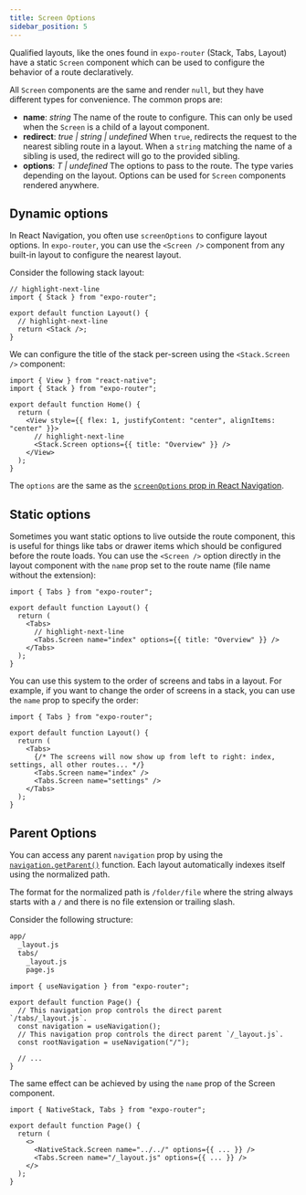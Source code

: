 ```yaml
---
title: Screen Options
sidebar_position: 5
---
```


Qualified layouts, like the ones found in `expo-router` (Stack, Tabs, Layout) have a static `Screen` component which can be used to configure the behavior of a route declaratively.

All `Screen` components are the same and render `null`, but they have different types for convenience. The common props are:

- **name**: _string_ The name of the route to configure. This can only be used when the `Screen` is a child of a layout component.
- **redirect**: _true | string | undefined_ When `true`, redirects the request to the nearest sibling route in a layout. When a `string` matching the name of a sibling is used, the redirect will go to the provided sibling.
- **options**: _T | undefined_ The options to pass to the route. The type varies depending on the layout. Options can be used for `Screen` components rendered anywhere.

## Dynamic options

In React Navigation, you often use `screenOptions` to configure layout options. In `expo-router`, you can use the `<Screen />` component from any built-in layout to configure the nearest layout.

Consider the following stack layout:

```tsx title=app/_layout.tsx
// highlight-next-line
import { Stack } from "expo-router";

export default function Layout() {
  // highlight-next-line
  return <Stack />;
}
```

We can configure the title of the stack per-screen using the `<Stack.Screen />` component:

```tsx title=app/index.tsx
import { View } from "react-native";
import { Stack } from "expo-router";

export default function Home() {
  return (
    <View style={{ flex: 1, justifyContent: "center", alignItems: "center" }}>
      // highlight-next-line
      <Stack.Screen options={{ title: "Overview" }} />
    </View>
  );
}
```

The `options` are the same as the [`screenOptions` prop in React Navigation](https://reactnavigation.org/docs/screen-options/).

## Static options

Sometimes you want static options to live outside the route component, this is useful for things like tabs or drawer items which should be configured before the route loads. You can use the `<Screen />` option directly in the layout component with the `name` prop set to the route name (file name without the extension):

```tsx title=app/_layout.tsx
import { Tabs } from "expo-router";

export default function Layout() {
  return (
    <Tabs>
      // highlight-next-line
      <Tabs.Screen name="index" options={{ title: "Overview" }} />
    </Tabs>
  );
}
```

You can use this system to the order of screens and tabs in a layout. For example, if you want to change the order of screens in a stack, you can use the `name` prop to specify the order:

```tsx title=app/_layout.tsx
import { Tabs } from "expo-router";

export default function Layout() {
  return (
    <Tabs>
      {/* The screens will now show up from left to right: index, settings, all other routes... */}
      <Tabs.Screen name="index" />
      <Tabs.Screen name="settings" />
    </Tabs>
  );
}
```

## Parent Options

You can access any parent `navigation` prop by using the [`navigation.getParent()`](https://reactnavigation.org/docs/navigation-prop/#getparent) function. Each layout automatically indexes itself using the normalized path.

The format for the normalized path is `/folder/file` where the string always starts with a `/` and there is no file extension or trailing slash.

Consider the following structure:

```bash title="File System"
app/
  _layout.js
  tabs/
    _layout.js
    page.js
```

```tsx title=app/tabs/page.tsx
import { useNavigation } from "expo-router";

export default function Page() {
  // This navigation prop controls the direct parent `/tabs/_layout.js`.
  const navigation = useNavigation();
  // This navigation prop controls the direct parent `/_layout.js`.
  const rootNavigation = useNavigation("/");

  // ...
}
```

The same effect can be achieved by using the `name` prop of the Screen component.

```tsx title=app/tabs/page.tsx
import { NativeStack, Tabs } from "expo-router";

export default function Page() {
  return (
    <>
      <NativeStack.Screen name="../../" options={{ ... }} />
      <Tabs.Screen name="/_layout.js" options={{ ... }} />
    </>
  );
}
```
